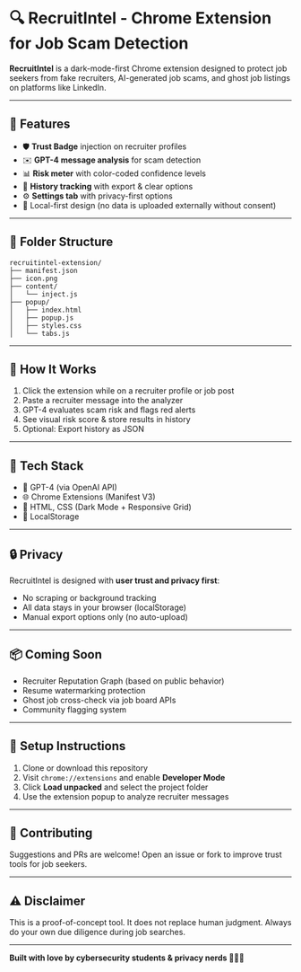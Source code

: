# 🔍 RecruitIntel - Chrome Extension for Job Scam Detection

**RecruitIntel** is a dark-mode-first Chrome extension designed to protect job seekers from fake recruiters, AI-generated job scams, and ghost job listings on platforms like LinkedIn.

---

## 🚀 Features

- 🛡️ **Trust Badge** injection on recruiter profiles
- ✉️ **GPT-4 message analysis** for scam detection
- 📊 **Risk meter** with color-coded confidence levels
- 📜 **History tracking** with export & clear options
- ⚙️ **Settings tab** with privacy-first options
- 📁 Local-first design (no data is uploaded externally without consent)

---

## 📂 Folder Structure

```plaintext
recruitintel-extension/
├── manifest.json
├── icon.png
├── content/
│   └── inject.js
├── popup/
│   ├── index.html
│   ├── popup.js
│   ├── styles.css
│   └── tabs.js
```

---

## 🧠 How It Works

1. Click the extension while on a recruiter profile or job post
2. Paste a recruiter message into the analyzer
3. GPT-4 evaluates scam risk and flags red alerts
4. See visual risk score & store results in history
5. Optional: Export history as JSON

---

## 🧪 Tech Stack

- 🧠 GPT-4 (via OpenAI API)
- 🌐 Chrome Extensions (Manifest V3)
- 💅 HTML, CSS (Dark Mode + Responsive Grid)
- 💾 LocalStorage

---

## 🔒 Privacy

RecruitIntel is designed with **user trust and privacy first**:
- No scraping or background tracking
- All data stays in your browser (localStorage)
- Manual export options only (no auto-upload)

---

## 📦 Coming Soon

- Recruiter Reputation Graph (based on public behavior)
- Resume watermarking protection
- Ghost job cross-check via job board APIs
- Community flagging system

---

## 📌 Setup Instructions

1. Clone or download this repository
2. Visit `chrome://extensions` and enable **Developer Mode**
3. Click **Load unpacked** and select the project folder
4. Use the extension popup to analyze recruiter messages

---

## 🙌 Contributing

Suggestions and PRs are welcome! Open an issue or fork to improve trust tools for job seekers.

---

## ⚠️ Disclaimer
This is a proof-of-concept tool. It does not replace human judgment. Always do your own due diligence during job searches.

---

**Built with love by cybersecurity students & privacy nerds 🕵️‍♂️🧠**
